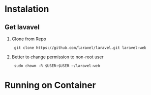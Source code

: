 # Instalation
## Get lavavel
1. Clone from Repo

        git clone https://github.com/laravel/laravel.git laravel-web
2. Better to change permission to non-root user

        sudo chown -R $USER:$USER ~/laravel-web
    
# Running on Container
